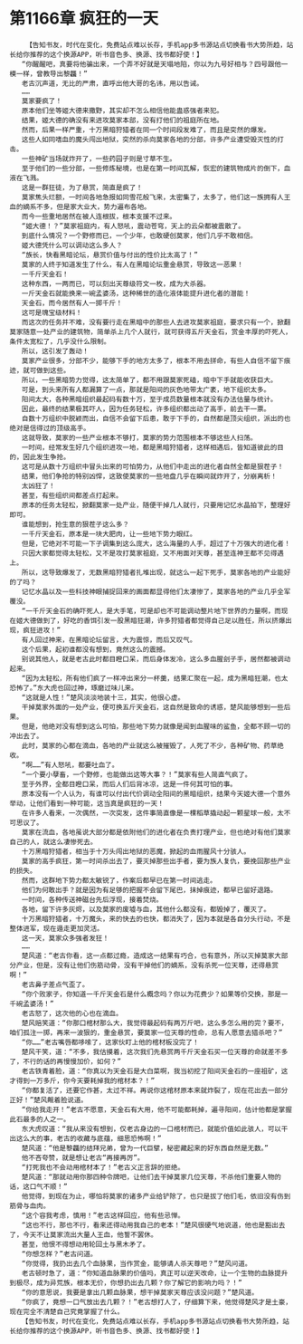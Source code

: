 # 第1166章 疯狂的一天
        【告知书友，时代在变化，免费站点难以长存，手机app多书源站点切换看书大势所趋，站长给你推荐的这个换源APP，听书音色多、换源、找书都好使！】
       “你醒醒吧，真要将他骗出来，一个弄不好就是天塌地陷，你以为九号好相与？四号跟他一模一样，曾教导出黎龘！”
       老古沉声道，无比的严肃，直呼出他大哥的名讳，用以告诫。
       ……
       莫家要疯了！
       原本他们坐等姬大德来撒野，其实却不怎么相信他能蛊惑强者来犯。
       结果，姬大德的确没有来进攻莫家本部，没有打他们的祖庭所在地。
       然而，后果一样严重，十万黑暗狩猎者在同一个时间段发难了，而且是突然的爆发。
       这些人如同嗜血的魔头闯出地狱，突然的杀向莫家各地的分部，许多产业遭受毁灭性的打击。
       一些神矿当场就炸开了，一些药园子则是寸草不生。
       至于他们的一些分部，一些修炼秘境，也是在第一时间瓦解，恢宏的建筑物成片的倒下，血液在飞溅。
       这是一群狂徒，为了悬赏，简直是疯了！
       莫家焦头烂额，一时间各地急报如同雪花般飞来，太密集了，太多了，他们这一族拥有人王血的嫡系不多，但是家大业大，势力遍布各地。
       而今一些重地居然在被人连根拔，根本支援不过来。
       “姬大德！？”莫家祖庭内，有人怒吼，震动苍穹，天上的云朵都被震散了。
       到底什么情况？一个野修而已，一个少年，也敢硬创莫家，他们几乎不敢相信。
       姬大德凭什么可以调动这么多人？
       “族长，快看黑暗论坛，悬赏价值与付出的性价比太高了！”
       莫家的人终于知道发生了什么，有人在黑暗论坛重金悬赏，导致这一恶果！
       一千斤天金石！
       这种东西，一两而已，可以刻出天尊级符文一枚，成为大杀器。
       一斤天金石就能换来一碗孟婆汤，这种稀世的造化液体能提升进化者的潜能！
       天金石，而今居然有人一掷千斤！
       这可是瑰宝级材料！
       而这次的任务并不难，没有要行走在黑暗中的那些人去进攻莫家祖庭，要求只有一个，掀翻莫家随意一处产业的建筑物，简单杀上几个人就行，就可获得五斤天金石，赏金丰厚的吓死人，条件太宽松了，几乎没什么限制。
       所以，这引发了轰动！
       莫家产业很多，分部不少，能够下手的地方太多了，根本不用去拼命，有些人自信不留下痕迹，就可做到这些。
       所以，一些黑暗势力觉得，这太简单了，都不用跟莫家死磕，暗中下手就能收获巨大。
       可是，到头来所有人都漏算了一点，那就是阳间的灰色地带太广袤，地下组织太多。
       阳间太大，各种黑暗组织最起码有数十万，至于成员数量根本就没有办法估量与统计。
       因此，最终的结果极其吓人，因为任务轻松，许多组织都出动了高手，前去干一票。
       自数十万组织中脱颖而出，自信不会留下后患，敢于下手的，自然都是顶尖组织，派出的也绝对是信得过的顶级高手。
       这就导致，莫家的一些产业根本不够打，莫家的势力范围根本不够这些人扫荡。
       一时间，经常发生好几个组织进攻一地，都是黑暗狩猎者，这样相遇后，皆知道彼此的目的，因此发生争抢。
       这可是从数十万组织中冒头出来的可怕势力，从他们中走出的进化者自然全都是狠茬子！
       结果，他们争抢的特别凶悍，这致使莫家的一些地盘几乎在瞬间就炸开了，分崩离析！
       太凶狂了！
       甚至，有些组织间都差点打起来。
       原本的任务太轻松，掀翻莫家一处产业，随便干掉几人就行，只要用记忆水晶拍下，整理好即可。
       谁能想到，抢生意的狠茬子这么多？
       一千斤天金石，原本是一块大肥肉，让一些地下势力眼红。
       但是，它绝对不可能一下子调集到这么庞大，这么海量的人手，超过了十万强大的进化者！
       只因大家都觉得太轻松，又不是攻打莫家祖庭，又不用面对天尊，甚至连神王都不见得遇上。
       所以，这导致爆发了，无数黑暗狩猎者扎堆出现，就这么一起下死手，莫家各地的产业能好的了吗？
       记忆水晶以及一些科技神眼捕捉回来的画面都显得他们太凄惨了，莫家各地的产业几乎全军覆没。
       “一千斤天金石的确吓死人，是大手笔，可是却也不可能调动整片地下世界的力量啊，而现在姬大德做到了，好吃的香饵引发一股黑暗狂潮，许多狩猎者都觉得自己足以胜任，所以挤爆出现，疯狂进攻！”
       有人回过神来，在黑暗论坛留言，大为震惊，而后又叹气。
       这个后果，起初谁都没有想到，竟然这么的震撼。
       别说其他人，就是老古此时都目瞪口呆，而后身体发冷，这么多血腥刽子手，居然都被调动起来。
       “因为太轻松，所有他们疯了一样冲出来分一杯羹，结果汇聚在一起，成为黑暗狂潮，也太恐怖了。”东大虎也回过神，琢磨过味儿来。
       “这就是人性！”楚风淡淡地装十三，其实，他很心虚。
       干掉莫家外面的一处产业，便可换五斤天金石，这自然是致命的诱惑，楚风能够想到一些后果。
       但是，他绝对没有想到这么可怕，那些地下势力就像是闻到血腥味的鲨鱼，全都不顾一切的冲出去了。
       此时，莫家的心都在滴血，各地的产业就这么被摧毁了，人死了不少，各种矿物、药草绝收。
       “啊……”有人怒吼，都要吐血了。
       “一个要小孽畜，一个野修，也能做出这等大事？！”莫家有些人简直气疯了。
       至于外界，全都目瞪口呆，而后人们后背冰凉，这是一件何其可怕的事。
       原本没有一个人认为，有谁可以付出代价调动全阳间的黑暗组织，结果今天姬大德一个意外举动，让他们看到一种可能，这当真是疯狂的一天！
       在许多人看来，一次偶然，一次突发，这件事简直像是一棵稻草撬动起一颗星球一般，太不可思议了。
       莫家在流血，各地虽说大部分都是依附他们的进化者在负责打理产业，但也绝对有他们莫家自己的人，就这么凄惨死去。
       十万黑暗狩猎者，相当于十万头闯出地狱的恶魔，掀起的血雨腥风十分骇人。
       莫家的高手疯狂，第一时间杀出去了，要灭掉那些出手者，要为族人复仇，要挽回那些产业的损失。
       然而，这群地下势力都太敏锐了，作案后都早已在第一时间逃走。
       他们为何敢出手？就是因为有足够的把握不会留下尾巴，抹掉痕迹，都早已留好退路。
       一时间，各种传送神磁台先后浮现，接着焚烧。
       各地，留下许多灰烬，以及莫家的废墟与血，其他什么都没有，都毁掉了，覆灭了。
       十万黑暗狩猎者，十万魔头，来的快去的也快，都消失了，因为本就是各自分头行动，不是整体进军，现在遁走更加灵活。
       这一天，莫家众多强者发狂！
       ……
       楚风道：“老古你看，这一点都过瘾，造成这一结果有巧合，也有意外，所以灭掉莫家大部分产业，但是，没有让他们伤筋动骨，没有干掉他们的嫡系，没有杀死一位天尊，还得悬赏啊！”
       老古鼻子差点气歪了。
       “你个败家子，你知道一千斤天金石是什么概念吗？你以为花费少？如果等价交换，那是一千碗孟婆汤！”
       老古怒了，这次他的心也在滴血。
       楚风赔笑道：“你那口棺材那么大，我觉得最起码有两万斤吧，这么多怎么用的完？要不，咱们孤注一掷，再来一波狠的，重金悬赏，要莫家一位天尊的性命，总有人愿意去猎杀吧？”
       “你……”老古嘴唇都哆嗦了，这家伙盯上他的棺材板没完了！
       楚风干笑，道：“不多，我估摸着，这次我们先悬赏两千斤天金石买一位天尊的命就差不多了，不行的话的再慢慢加价，如何？”
       老古铁青着脸，道：“你真以为天金石是大白菜啊，我当初挖了阳间天金石的一座祖矿，这才得到一万多斤，你今天要耗掉我的棺材本？！”
       “你都复活了，还要它作甚，太过不祥。再说你这棺材原本来就炸裂了，现在花出去一部分正好！”楚风觍着脸说道。
       “你给我走开！”老古不愿意，天金石有大用，他不可能都耗掉，遍寻阳间，估计他都是掌握此石最多的人之一。
       东大虎叹道：“我从来没有想到，仅老古身边的一口棺材而已，就能价值如此骇人，可以干出这么大的事，老古的收藏与底蕴，细思恐怖啊！”
       楚风道：“他是黎龘的结拜兄弟，曾为一代巨擘，秘密藏起来的好东西自然是无数。”
       他不吝夸赞，就是想让老古“再接再厉”。
       “打死我也不会动用棺材本了！”老古义正言辞的拒绝。
       楚风道：“那就动用你那四种令牌吧，让他们去干掉莫家几位天尊，不杀他们重要人物的话，这口气不顺！”
       他觉得，到现在为止，哪怕将莫家的诸多产业给铲除了，也只是拔了他们毛，依旧没有伤到筋骨与血肉。
       “这个容我考虑，慎用！”老古这样回应，他有些忌惮。
       “这也不行，那也不行，看来还得动用我自己的老本！”楚风很硬气地说道，他也是豁出去了，今天不让莫家流出大量人王血，他誓不罢休。
       甚至，他恨不得想动用轮回土与黑木矛了。
       “你想怎样？”老古问道。
       “你觉得，我扔出去几个血脉果，当作赏金，能够请人杀天尊吧？”楚风问道。
       老古顿时急了，道：“你知道血脉果的价值吗，真正可以逆天改命，让一个生物的血脉提升到极尽，成为异荒族，根本无价，你想扔出去几颗？你了解它的影响力吗？！”
       “你的意思说，我要是拿出几颗血脉果，想干掉莫家天尊应该没问题？”楚风道。
       “你疯了，竟想一口气放出去几颗？！”老古想打人了，仔细算下来，他觉得楚风才是土豪，现在完全不清楚自己究竟掌握了什么。
       【告知书友，时代在变化，免费站点难以长存，手机app多书源站点切换看书大势所趋，站长给你推荐的这个换源APP，听书音色多、换源、找书都好使！】